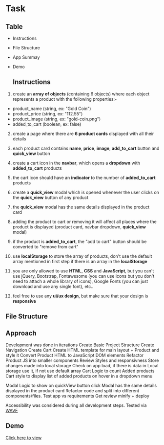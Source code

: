 #  Task

## Table

-   Instructions
-   File Structure
-   App Summay
-   Demo

    ## Instructions

1. create an **array of objects** (containing 6 objects) where each object represents a product with the following properties:-

-   product_name (string, ex: "Gold Coin")
-   product_price (string, ex: "112.55")
-   product_image (string, ex: "gold-coin.png")
-   added_to_cart (boolean, ex: false)

2. create a page where there are **6 product cards** displayed with all their details

3. each product card contains **name**, **price**, **image**, **add_to_cart** button and **quick_view** button

4. create a cart icon in the **navbar**, which opens a **dropdown** with **added_to_cart** products

5. the cart icon should have an **indicator** to the number of **added_to_cart** products

6. create a **quick_view** modal which is opened whenever the user clicks on the **quick_view** button of any product

7. the **quick_view** modal has the same details displayed in the product card

8. adding the product to cart or removing it will affect all places where the product is displayed (product card, navbar dropdown, **quick_view** modal)

9. if the product is **added_to_cart**, the "add to cart" button should be converted to "remove from cart"

10. use **localStorage** to store the array of products, don't use the default array mentioned in first step if there is an array in the **localStorage**

11. you are only allowed to use **HTML**, **CSS** and **JavaScript**, but you can't use jQuery, Bootstrap, Fontawesome (you can use icons but you don't need to attach a whole library of icons), Google Fonts (you can just download and use any single font), etc..

12. feel free to use any **ui/ux design**, but make sure that your design is **responsive**

## File Structure

## Approach
 Development was done in iterations
Create Basic Project Structure
Create Navigation
Create Cart
Create HTML template for main layout + Product and style it
Convert Product HTML to JavaScript DOM elements
Refactor Product JS into smaller components
Review Styles and responsivness
Store changes made into local storage
Check on app load, if there is data in Local storage use it, if not use default array
Cart Logic to count Added products
Cart style to display list of added products on hover in a dropdown menu

Modal Logic to show on quickView button click
Modal  has the same details displayed in the product card
Refactor code and split into different components/files.
Test app vs requirements
Get review
minify + deploy

Accessibility was considered during all development steps.
Tested via [WAVE](https://wave.webaim.org/report#/https://teal-granita-8383da.netlify.app/)

## Demo

[Click here to view](link)
